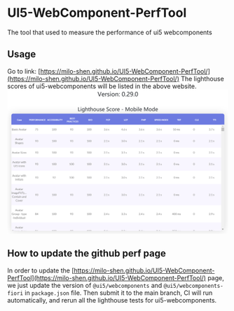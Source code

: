 # UI5-WebComponent-PerfTool
The tool that used to measure the performance of ui5 webcomponents 

## Usage
Go to link: [https://milo-shen.github.io/UI5-WebComponent-PerfTool/](https://milo-shen.github.io/UI5-WebComponent-PerfTool/)
The lighthouse scores of ui5-webcomponents will be listed in the above website.
![snapshot](./docs/snapshot.PNG)

## How to update the github perf page
In order to update the  [https://milo-shen.github.io/UI5-WebComponent-PerfTool](https://milo-shen.github.io/UI5-WebComponent-PerfTool/) page, we just update the version of `@ui5/webcomponents` and `@ui5/webcomponents-fiori` in `package.json` file.
Then submit it to the main branch, CI will run automatically, and rerun all the lighthouse tests for ui5-webcomponents.
